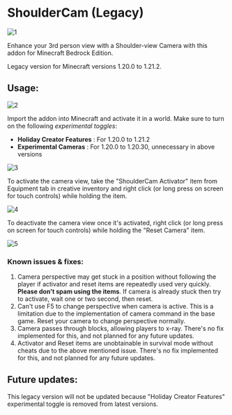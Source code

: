 # ShoulderCam (Legacy)

![1](https://github.com/user-attachments/assets/3968516d-5974-4eb8-b7d2-1c0a5d763c5c)

Enhance your 3rd person view with a Shoulder-view Camera with this addon for Minecraft Bedrock Edition.

Legacy version for Minecraft versions 1.20.0 to 1.21.2.

## Usage:

![2](https://github.com/user-attachments/assets/82f330dd-ec34-44ce-b11f-480b527a15f9)

Import the addon into Minecraft and activate it in a world. Make sure to turn on the following *experimental toggles*:
- **Holiday Creator Features** : For 1.20.0 to 1.21.2
- **Experimental Cameras** : For 1.20.0 to 1.20.30, unnecessary in above versions

![3](https://github.com/user-attachments/assets/806e6482-5f71-492c-954d-f2df651279a1)

To activate the camera view, take the "ShoulderCam Activator" item from Equipment tab in creative inventory and right click (or long press on screen for touch controls) while holding the item.

![4](https://github.com/user-attachments/assets/4f2c46ff-87df-4006-8e30-522763db5b81)

To deactivate the camera view once it's activated, right click (or long press on screen for touch controls) while holding the "Reset Camera" item.

![5](https://github.com/user-attachments/assets/17c5134e-6c30-42c8-96fd-671f834be2c9)

### Known issues & fixes:
1. Camera perspective may get stuck in a position without following the player if activator and reset items are repeatedly used very quickly. **Please don't spam using the items**. If camera is already stuck then try to activate, wait one or two second, then reset.
2. Can't use F5 to change perspective when camera is active. This is a limitation due to the implementation of camera command in the base game. Reset your camera to change perspective normally.
3. Camera passes through blocks, allowing players to x-ray. There's no fix implemented for this, and not planned for any future updates.
4. Activator and Reset items are unobtainable in survival mode without cheats due to the above mentioned issue. There's no fix implemented for this, and not planned for any future updates.

## Future updates:
This legacy version will not be updated because "Holiday Creator Features" experimental toggle is removed from latest versions.
